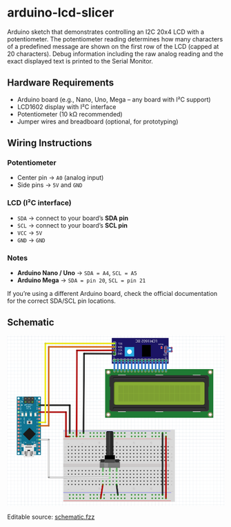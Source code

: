 # arduino-lcd-slicer
Arduino sketch that demonstrates controlling an I2C 20x4 LCD with a potentiometer. The potentiometer reading determines how many characters of a predefined message are shown on the first row of the LCD (capped at 20 characters). Debug information including the raw analog reading and the exact displayed text is printed to the Serial Monitor.

## Hardware Requirements

- Arduino board (e.g., Nano, Uno, Mega – any board with I²C support)  
- LCD1602 display with I²C interface  
- Potentiometer (10 kΩ recommended)  
- Jumper wires and breadboard (optional, for prototyping)  

## Wiring Instructions

### Potentiometer
- Center pin → `A0` (analog input)  
- Side pins → `5V` and `GND`  

### LCD (I²C interface)
- `SDA` → connect to your board’s **SDA pin**  
- `SCL` → connect to your board’s **SCL pin**  
- `VCC` → `5V`  
- `GND` → `GND`  

### Notes
- **Arduino Nano / Uno** → `SDA = A4`, `SCL = A5`  
- **Arduino Mega** → `SDA = pin 20`, `SCL = pin 21`   

If you’re using a different Arduino board, check the official documentation for the correct SDA/SCL pin locations.

## Schematic
![LCD Slicer Schematic](docs/lcd_pot_schematic.png)

Editable source: [schematic.fzz](docs/lcd_pot_schematic.fzz)

